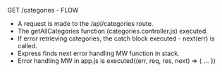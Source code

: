 GET /categories - FLOW

- A request is made to the /api/categories route.
- The getAllCategories function (categories.controller.js) executed.
- If error retrieving categories, the catch block executed - next(err) is called.
- Express finds next error handling MW function in stack.
- Error handling MW in app.js is executed((err, req, res, next) => { ... })
